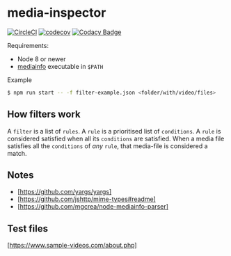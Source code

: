 # media-inspector

[![CircleCI](https://circleci.com/gh/rasmuslp/media-inspector.svg?style=shield&circle-token=21fe02e13458f4ce20cd844453b47dbb540f32d8)](https://circleci.com/gh/rasmuslp/media-inspector)
[![codecov](https://codecov.io/gh/rasmuslp/media-inspector/branch/master/graph/badge.svg?token=W1WmybGFxx)](https://codecov.io/gh/rasmuslp/media-inspector)
[![Codacy Badge](https://api.codacy.com/project/badge/Grade/b17230f59081472092c5578031885b37)](https://www.codacy.com?utm_source=github.com&amp;utm_medium=referral&amp;utm_content=rasmuslp/media-inspector&amp;utm_campaign=Badge_Grade)

Requirements:
  * Node 8 or newer
  * [mediainfo](https://mediaarea.net/en/MediaInfo) executable in `$PATH`

Example
```bash
$ npm run start -- -f filter-example.json <folder/with/video/files>
```

## How filters work
A `filter` is a list of `rules`. A `rule` is a prioritised list of `conditions`.
A `rule` is considered satisfied when all its `conditions` are satisfied.
When a media file satisfies all the `conditions` of *any* `rule`, that media-file is considered a match.

## Notes

  * [https://github.com/yargs/yargs]
  * [https://github.com/jshttp/mime-types#readme]
  * [https://github.com/mgcrea/node-mediainfo-parser]

## Test files
[https://www.sample-videos.com/about.php]

